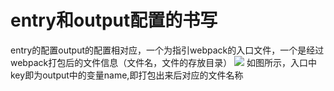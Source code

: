 # entry和output配置的书写
entry的配置output的配置相对应，一个为指引webpack的入口文件，一个是经过webpack打包后的文件信息（文件名，文件的存放目录）
![]('https://github.com/liangzhuang327/Drips/blob/master/webpack%E9%80%90%E6%AD%A5/img/entry_1.jpg')
如图所示，入口中key即为output中的变量name,即打包出来后对应的文件名称